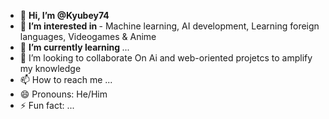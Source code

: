 

- 👋 <strong> Hi, I’m @Kyubey74 </strong>
- 👀 <strong> I’m interested in </strong> - Machine learning, AI development, Learning foreign languages, Videogames & Anime
- 🌱 <strong> I’m currently learning </strong> ...
- 💞️ I’m looking to collaborate On Ai and web-oriented projetcs to amplify my knowledge 
- 📫 How to reach me ...
- 😄 Pronouns: He/Him
- ⚡ Fun fact: ...

<!---
Kyubey74/Kyubey74 is a ✨ special ✨ repository because its `README.md` (this file) appears on your GitHub profile.
You can click the Preview link to take a look at your changes.
--->
